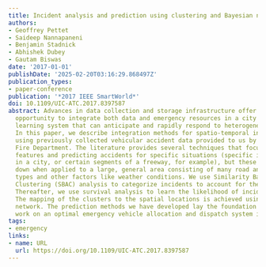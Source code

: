 ```yaml
---
title: Incident analysis and prediction using clustering and Bayesian network
authors:
- Geoffrey Pettet
- Saideep Nannapaneni
- Benjamin Stadnick
- Abhishek Dubey
- Gautam Biswas
date: '2017-01-01'
publishDate: '2025-02-20T03:16:29.868497Z'
publication_types:
- paper-conference
publication: '*2017 IEEE SmartWorld*'
doi: 10.1109/UIC-ATC.2017.8397587
abstract: Advances in data collection and storage infrastructure offer an unprecedented
  opportunity to integrate both data and emergency resources in a city into a dynamic
  learning system that can anticipate and rapidly respond to heterogeneous incidents.
  In this paper, we describe integration methods for spatio-temporal incident forecasting
  using previously collected vehicular accident data provided to us by the Nashville
  Fire Department. The literature provides several techniques that focus on analyzing
  features and predicting accidents for specific situations (specific intersections
  in a city, or certain segments of a freeway, for example), but these models break
  down when applied to a large, general area consisting of many road and intersection
  types and other factors like weather conditions. We use Similarity Based Agglomerative
  Clustering (SBAC) analysis to categorize incidents to account for these variables.
  Thereafter, we use survival analysis to learn the likelihood of incidents per cluster.
  The mapping of the clusters to the spatial locations is achieved using a Bayesian
  network. The prediction methods we have developed lay the foundation for future
  work on an optimal emergency vehicle allocation and dispatch system in Nashville.
tags:
- emergency
links:
- name: URL
  url: https://doi.org/10.1109/UIC-ATC.2017.8397587
---
```

